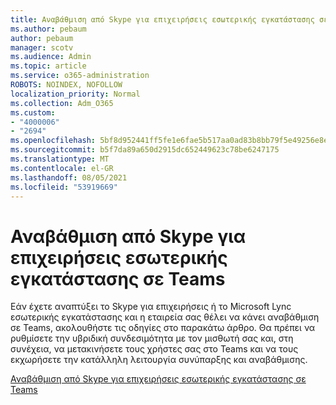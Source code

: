 ```yaml
---
title: Αναβάθμιση από Skype για επιχειρήσεις εσωτερικής εγκατάστασης σε Teams
ms.author: pebaum
author: pebaum
manager: scotv
ms.audience: Admin
ms.topic: article
ms.service: o365-administration
ROBOTS: NOINDEX, NOFOLLOW
localization_priority: Normal
ms.collection: Adm_O365
ms.custom:
- "4000006"
- "2694"
ms.openlocfilehash: 5bf8d952441ff5fe1e6fae5b517aa0ad83b8bb79f5e49256e8ebcedbc086c3d1
ms.sourcegitcommit: b5f7da89a650d2915dc652449623c78be6247175
ms.translationtype: MT
ms.contentlocale: el-GR
ms.lasthandoff: 08/05/2021
ms.locfileid: "53919669"
---
```

# <a name="upgrade-from-skype-for-business-on-premises-to-teams"></a>Αναβάθμιση από Skype για επιχειρήσεις εσωτερικής εγκατάστασης σε Teams

Εάν έχετε αναπτύξει το Skype για επιχειρήσεις ή το Microsoft Lync εσωτερικής εγκατάστασης και η εταιρεία σας θέλει να κάνει αναβάθμιση σε Teams, ακολουθήστε τις οδηγίες στο παρακάτω άρθρο. Θα πρέπει να ρυθμίσετε την υβριδική συνδεσιμότητα με τον μισθωτή σας και, στη συνέχεια, να μετακινήσετε τους χρήστες σας στο Teams και να τους εκχωρήσετε την κατάλληλη λειτουργία συνύπαρξης και αναβάθμισης. 

[Αναβάθμιση από Skype για επιχειρήσεις εσωτερικής εγκατάστασης σε Teams](https://docs.microsoft.com/MicrosoftTeams/upgrade-to-teams-execute-skypeforbusinesshybridonprem)


